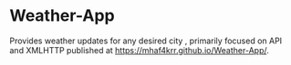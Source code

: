 # Weather-App
Provides weather updates for any desired city , primarily focused on API and XMLHTTP
published at https://mhaf4krr.github.io/Weather-App/.
